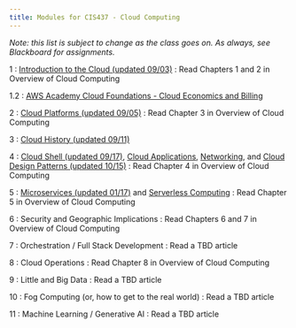 ```yaml
---
title: Modules for CIS437 - Cloud Computing
---
```


*Note: this list is subject to change as the class goes on.  As always, see Blackboard for assignments.*

1
: [Introduction to the Cloud (updated 09/03)](/gvsu-cis437/assets/slides/CIS437-1-Introduction.pdf)
  : Read Chapters 1 and 2 in Overview of Cloud Computing

1.2
: [AWS Academy Cloud Foundations - Cloud Economics and Billing](/gvsu-cis437/assets/slides/CIS437-1.2-AWS-AcademyCloudFoundations-Module-02.pdf)

2
: [Cloud Platforms (updated 09/05)](/gvsu-cis437/assets/slides/CIS437-2-Cloud-Platforms.pdf)
  : Read Chapter 3 in Overview of Cloud Computing

3 
: [Cloud History (updated 09/11)](/gvsu-cis437/assets/slides/CIS437-3-History.pdf)

4
: [Cloud Shell (updated 09/17)](/gvsu-cis437/assets/slides/CIS437-4-Cloud-Shell.pdf), [Cloud Applications](/gvsu-cis437/assets/slides/CIS437-5-CloudApplications.pdf), [Networking](/gvsu-cis437/assets/slides/CIS437-5.1-GCP-Networking.pdf), and [Cloud Design Patterns (updated 10/15)](/gvsu-cis437/assets/slides/CIS437-5.2-CloudDesignPatterns.pdf)
  : Read Chapter 4 in Overview of Cloud Computing

5
: [Microservices (updated 01/17)](/gvsu-cis437/assets/slides/CIS437-6-Microservices.pdf) and [Serverless Computing](/gvsu-cis437/assets/slides/CIS437-7-Serverless-Functions.pdf)
  : Read Chapter 5 in Overview of Cloud Computing

6
: Security and Geographic Implications
  : Read Chapters 6 and 7 in Overview of Cloud Computing

7
: Orchestration / Full Stack Development
  : Read a TBD article

8
: Cloud Operations 
  : Read Chapter 8 in Overview of Cloud Computing

9
: Little and Big Data
  : Read a TBD article

10
: Fog Computing (or, how to get to the real world)
  : Read a TBD article

11
: Machine Learning / Generative AI
  : Read a TBD article
